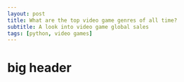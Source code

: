 ```yaml
---
layout: post
title: What are the top video game genres of all time?
subtitle: A look into video game global sales 
tags: [python, video games]
---
```

# big header
